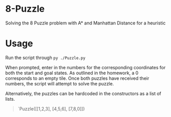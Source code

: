 # 8-Puzzle
Solving the 8 Puzzle problem with A* and Manhattan Distance for a heuristic

# Usage
Run the script through `py ./Puzzle.py`

When prompted, enter in the numbers for the corresponding coordinates for both the start and goal states.
As outlined in the homework, a 0 corresponds to an empty tile.
Once both puzzles have received their numbers, the script will attempt to solve the puzzle.

Alternatively, the puzzles can be hardcoded in the constructors as a list of lists.
> `Puzzle([[1,2,3], [4,5,6], [7,8,0]])
